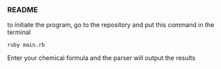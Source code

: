 ### README

to initiate the program, go to the repository and put this command in the terminal
```
ruby main.rb
```
Enter your chemical formula and the parser will output the results
